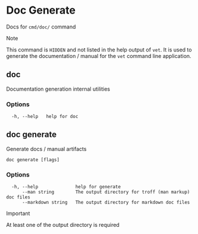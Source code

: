 # Doc Generate

Docs for `cmd/doc/` command

> [!NOTE]
> This command is `HIDDEN` and not listed in the help output of `vet`. It is used to generate the documentation / manual for the `vet` command line application.

## doc

Documentation generation internal utilities

### Options

```
  -h, --help   help for doc
```

## doc generate

Generate docs / manual artifacts

```
doc generate [flags]
```

### Options

```
  -h, --help              help for generate
      --man string        The output directory for troff (man markup) doc files
      --markdown string   The output directory for markdown doc files
```

> [!IMPORTANT]
> At least one of the output directory is required
